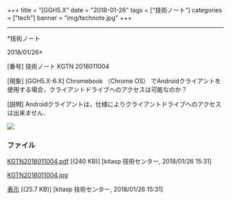﻿+++
title = "[GGH5.X"
date = "2018-01-26"
tags = ["技術ノート"]
categories = ["tech"]
banner = "img/technote.jpg"
+++

-----------------------------------------------------------------------------------------------------------------------------

*技術ノート

2018/01/26*


[番号]
技術ノート KGTN 2018011004

[現象]
[GGH5.X-6.X] Chromebook （Chrome OS）
でAndroidクライアントを使用する場合，クライアントドライブへのアクセスは可能なのか？

[説明]
Androidクライアントは，仕様によりクライアントドライブへのアクセスは出来ません．

![](http://techreport.kitasp.net/attachments/download/3950/KGTN2018011004.jpg)


### ファイル

 
 


[KGTN2018011004.pdf](http://techreport.kitasp.net/attachments/download/3949/KGTN2018011004.pdf)
 [(240 KB)] [kitasp 技術センター, 2018/01/26
15:31]

[KGTN2018011004.jpg](http://techreport.kitasp.net/attachments/download/3950/KGTN2018011004.jpg)

[表示](http://techreport.kitasp.net/attachments/3950/KGTN2018011004.jpg "表示")
 [(25.7 KB)] [kitasp 技術センター, 2018/01/26
15:31]


 


 


